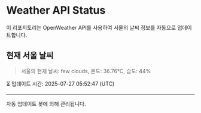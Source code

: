 
# Weather API Status

이 리포지토리는 OpenWeather API를 사용하여 서울의 날씨 정보를 자동으로 업데이트합니다.

## 현재 서울 날씨
> 서울의 현재 날씨: few clouds, 온도: 36.76°C, 습도: 44%

⏳ 업데이트 시간: 2025-07-27 05:52:47 (UTC)

---
자동 업데이트 봇에 의해 관리됩니다.

